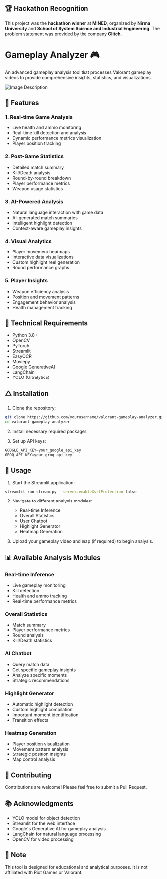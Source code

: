 ## 🏆 Hackathon Recognition

This project was the **hackathon winner** at **MINED**, organized by **Nirma University** and **School of System Science and Industrial Engineering**. The problem statement was provided by the company **Glitch**.

# Gameplay Analyzer 🎮

An advanced gameplay analysis tool that processes Valorant gameplay videos to provide comprehensive insights, statistics, and visualizations.

![Image Description](https://res.cloudinary.com/dogfmhpfc/image/upload/v1738416201/Blank_diagram_1_ytcaui.png)

## 🌟 Features

### 1. Real-time Game Analysis
- Live health and ammo monitoring
- Real-time kill detection and analysis
- Dynamic performance metrics visualization
- Player position tracking

### 2. Post-Game Statistics
- Detailed match summary
- Kill/Death analysis
- Round-by-round breakdown
- Player performance metrics
- Weapon usage statistics

### 3. AI-Powered Analysis
- Natural language interaction with game data
- AI-generated match summaries
- Intelligent highlight detection
- Context-aware gameplay insights

### 4. Visual Analytics
- Player movement heatmaps
- Interactive data visualizations
- Custom highlight reel generation
- Round performance graphs

### 5. Player Insights
- Weapon efficiency analysis
- Position and movement patterns
- Engagement behavior analysis
- Health management tracking

## 🔧 Technical Requirements

- Python 3.8+
- OpenCV
- PyTorch
- Streamlit
- EasyOCR
- Moviepy
- Google GenerativeAI
- LangChain
- YOLO (Ultralytics)

## 🛆 Installation

1. Clone the repository:
```bash
git clone https://github.com/yourusername/valorant-gameplay-analyzer.git
cd valorant-gameplay-analyzer
```

2. Install necessary required packages

3. Set up API keys:
```python
GOOGLE_API_KEY=your_google_api_key
GROQ_API_KEY=your_groq_api_key
```

## 🚀 Usage

1. Start the Streamlit application:
```bash
streamlit run stream.py --server.enableXsrfProtection false
```

2. Navigate to different analysis modules:
   - Real-time Inference
   - Overall Statistics
   - User Chatbot
   - Highlight Generator
   - Heatmap Generation

3. Upload your gameplay video and map (if required) to begin analysis.

## 📊 Available Analysis Modules

### Real-time Inference
- Live gameplay monitoring
- Kill detection
- Health and ammo tracking
- Real-time performance metrics

### Overall Statistics
- Match summary
- Player performance metrics
- Round analysis
- Kill/Death statistics

### AI Chatbot
- Query match data
- Get specific gameplay insights
- Analyze specific moments
- Strategic recommendations

### Highlight Generator
- Automatic highlight detection
- Custom highlight compilation
- Important moment identification
- Transition effects

### Heatmap Generation
- Player position visualization
- Movement pattern analysis
- Strategic position insights
- Map control analysis

## 🤝 Contributing

Contributions are welcome! Please feel free to submit a Pull Request.

## 📚 Acknowledgments

- YOLO model for object detection
- Streamlit for the web interface
- Google's Generative AI for gameplay analysis
- LangChain for natural language processing
- OpenCV for video processing

## 📅 Note

This tool is designed for educational and analytical purposes. It is not affiliated with Riot Games or Valorant.

